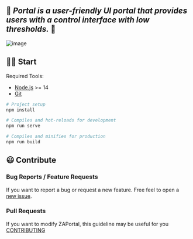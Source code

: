 🌈 _**Portal** is a user-friendly UI portal that provides users with a control interface with low thresholds._ 🌈
---

![image](https://user-images.githubusercontent.com/34047788/178912108-eccd2819-e4b3-4d8e-9dd3-d1c2b16458fd.png)


## 💪🏻 Start

Required Tools: 
- [Node.js](https://nodejs.org/en/download/) >= 14
- [Git](https://git-scm.com/downloads) 


```bash
# Project setup
npm install

# Compiles and hot-reloads for development
npm run serve

# Compiles and minifies for production
npm run build
```

## 😃 Contribute

### Bug Reports / Feature Requests
If you want to report a bug or request a new feature. Free feel to open a [new issue](https://github.com/CloudSlit/cloudslit/pulls).

### Pull Requests

If you want to modify ZAPortal, this guideline may be useful for you [CONTRIBUTING](https://github.com/CloudSlit/cloudslit/blob/main/portal/CONTRIBUTING.md)

